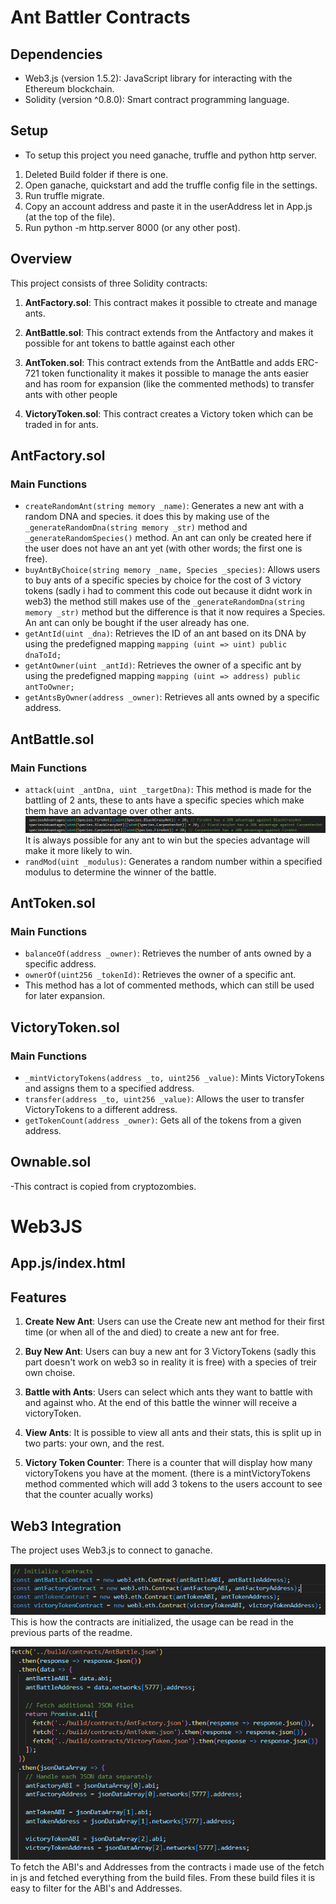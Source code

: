 # Ant Battler Contracts

## Dependencies

- Web3.js (version 1.5.2): JavaScript library for interacting with the Ethereum blockchain.
- Solidity (version ^0.8.0): Smart contract programming language.

## Setup

- To setup this project you need ganache, truffle and python http server.

1. Deleted Build folder if there is one.
2. Open ganache, quickstart and add the truffle config file in the settings.
3. Run truffle migrate.
4. Copy an account address and paste it in the userAddress let in App.js (at the top of the file).
5. Run python -m http.server 8000 (or any other post). 

## Overview

This project consists of three Solidity contracts:

1. **AntFactory.sol**: This contract makes it possible to ctreate and manage ants.

2. **AntBattle.sol**: This contract extends from the Antfactory and makes it possible for ant tokens to battle against each other

3. **AntToken.sol**: This contract extends from the AntBattle and adds ERC-721 token functionality it makes it possible to manage the ants easier and has room for expansion (like the commented methods) to transfer ants with other people

4. **VictoryToken.sol**: This contract creates a Victory token which can be traded in for ants.

## AntFactory.sol

### Main Functions

- `createRandomAnt(string memory _name)`: Generates a new ant with a random DNA and species. it does this by making use of the `_generateRandomDna(string memory _str)` method and `_generateRandomSpecies()` method. An ant can only be created here if the user does not have an ant yet (with other words; the first one is free).
- `buyAntByChoice(string memory _name, Species _species)`: Allows users to buy ants of a specific species by choice for the cost of 3 victory tokens (sadly i had to comment this code out because it didnt work in web3) the method still makes use of the `_generateRandomDna(string memory _str)` method but the difference is that it now requires a Species. An ant can only be bought if the user already has one.
- `getAntId(uint _dna)`: Retrieves the ID of an ant based on its DNA by using the predefigned mapping `mapping (uint => uint) public dnaToId;`
- `getAntOwner(uint _antId)`: Retrieves the owner of a specific ant by using the predefigned mapping `mapping (uint => address) public antToOwner;`
- `getAntsByOwner(address _owner)`: Retrieves all ants owned by a specific address.

## AntBattle.sol

### Main Functions

- `attack(uint _antDna, uint _targetDna)`: This method is made for the battling of 2 ants, these to ants have a specific species which make them have an advantage over other ants. ![advantages](image.png) It is always possible for any ant to win but the species advantage will make it more likely to win.
- `randMod(uint _modulus)`: Generates a random number within a specified modulus to determine the winner of the battle.

## AntToken.sol

### Main Functions

- `balanceOf(address _owner)`: Retrieves the number of ants owned by a specific address.
- `ownerOf(uint256 _tokenId)`: Retrieves the owner of a specific ant.
- This method has a lot of commented methods, which can still be used for later expansion.

## VictoryToken.sol

### Main Functions

- `_mintVictoryTokens(address _to, uint256 _value)`: Mints VictoryTokens and assigns them to a specified address.
- `transfer(address _to, uint256 _value)`: Allows the user to transfer VictoryTokens to a different address.
- `getTokenCount(address _owner)`: Gets all of the tokens from a given address.

## Ownable.sol

-This contract is copied from cryptozombies.

# Web3JS

## App.js/index.html

## Features

1. **Create New Ant**: Users can use the Create new ant method for their first time (or when all of the and died) to create a new ant for free.

2. **Buy New Ant**: Users can buy a new ant for 3 VictoryTokens (sadly this part doesn't work on web3 so in reality it is free) with a species of treir own choise.

3. **Battle with Ants**: Users can select which ants they want to battle with and against who. At the end of this battle the winner will receive a victoryToken.

4. **View Ants**: It is possible to view all ants and their stats, this is split up in two parts: your own, and the rest.

5. **Victory Token Counter**: There is a counter that will display how many victoryTokens you have at the moment. (there is a mintVictoryTokens method commented which will add 3 tokens to the users account to see that the counter acually works)

## Web3 Integration

The project uses Web3.js to connect to ganache.

![init contract](image-1.png)
This is how the contracts are initialized, the usage can be read in the previous parts of the readme.

![fetching data](image-2.png)
To fetch the ABI's and Addresses from the contracts i made use of the fetch in js and fetched everything from the build files. From these build files it is easy to filter for the ABI's and Addresses.
